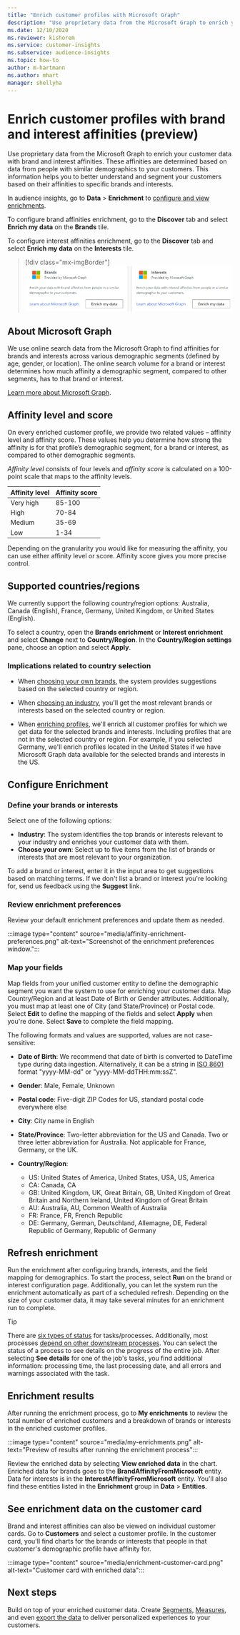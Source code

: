```yaml
---
title: "Enrich customer profiles with Microsoft Graph"
description: "Use proprietary data from the Microsoft Graph to enrich your customer data with brand and interest affinities."
ms.date: 12/10/2020
ms.reviewer: kishorem
ms.service: customer-insights
ms.subservice: audience-insights
ms.topic: how-to
author: m-hartmann
ms.author: mhart
manager: shellyha
---
```


# Enrich customer profiles with brand and interest affinities (preview)

Use proprietary data from the Microsoft Graph to enrich your customer data with brand and interest affinities. These affinities are determined based on data from people with similar demographics to your customers. This information helps you to better understand and segment your customers based on their affinities to specific brands and interests.

In audience insights, go to **Data** > **Enrichment** to [configure and view enrichments](enrichment-hub.md).

To configure brand affinities enrichment, go to the **Discover** tab and select **Enrich my data** on the **Brands** tile.

To configure interest affinities enrichment, go to the **Discover** tab and select **Enrich my data** on the **Interests** tile.

   > [!div class="mx-imgBorder"]
   > ![Brands & Interests tiles](media/BrandsInterest-tile-Hub.png "Brands & Interest tiles")

## About Microsoft Graph

We use online search data from the Microsoft Graph to find affinities for brands and interests across various demographic segments (defined by age, gender, or location). The online search volume for a brand or interest determines how much affinity a demographic segment, compared to other segments, has to that brand or interest.

[Learn more about Microsoft Graph](https://docs.microsoft.com/graph/overview).

## Affinity level and score

On every enriched customer profile, we provide two related values – affinity level and affinity score. These values help you determine how strong the affinity is for that profile’s demographic segment, for a brand or interest, as compared to other demographic segments.

*Affinity level* consists of four levels and *affinity score* is calculated on a 100-point scale that maps to the affinity levels.


|Affinity level |Affinity score  |
|---------|---------|
|Very high     | 85-100       |
|High     | 70-84        |
|Medium     | 35-69        |
|Low     | 1-34        |

Depending on the granularity you would like for measuring the affinity, you can use either affinity level or score. Affinity score gives you more precise control.

## Supported countries/regions

We currently support the following country/region options: Australia, Canada (English), France, Germany, United Kingdom, or United States (English).

To select a country, open the **Brands enrichment** or **Interest enrichment** and select **Change** next to **Country/Region**. In the **Country/Region settings** pane, choose an option and select **Apply**.

### Implications related to country selection

- When [choosing your own brands](#define-your-brands-or-interests), the system provides suggestions based on the selected country or region.

- When [choosing an industry](#define-your-brands-or-interests), you'll get the most relevant brands or interests based on the selected country or region.

- When [enriching profiles](#refresh-enrichment), we'll enrich all customer profiles for which we get data for the selected brands and interests. Including profiles that are not in the selected country or region. For example, if you selected Germany, we'll enrich profiles located in the United States if we have Microsoft Graph data available for the selected brands and interests in the US.

## Configure Enrichment

### Define your brands or interests

Select one of the following options:

- **Industry**: The system identifies the top brands or interests relevant to your industry and enriches your customer data with them.
- **Choose your own**: Select up to five items from the list of brands or interests that are most relevant to your organization.

To add a brand or interest, enter it in the input area to get suggestions based on matching terms. If we don't list a brand or interest you're looking for, send us feedback using the **Suggest** link.

### Review enrichment preferences

Review your default enrichment preferences and update them as needed.

:::image type="content" source="media/affinity-enrichment-preferences.png" alt-text="Screenshot of the enrichment preferences window.":::

### Map your fields

Map fields from your unified customer entity to define the demographic segment you want the system to use for enriching your customer data. Map Country/Region and at least Date of Birth or Gender attributes. Additionally, you must map at least one of City (and State/Province) or Postal code. Select **Edit** to define the mapping of the fields and select **Apply** when you're done. Select **Save** to complete the field mapping.

The following formats and values are supported, values are not case-sensitive:

- **Date of Birth**: We recommend that date of birth is converted to DateTime type during data ingestion. Alternatively, it can be a string in [ISO 8601](https://www.iso.org/iso-8601-date-and-time-format.html) format "yyyy-MM-dd" or "yyyy-MM-ddTHH:mm:ssZ".
- **Gender**: Male, Female, Unknown
- **Postal code**: Five-digit ZIP Codes for US, standard postal code everywhere else
- **City**: City name in English
- **State/Province**: Two-letter abbreviation for the US and Canada. Two or three letter abbreviation for Australia. Not applicable for France, Germany, or the UK.
- **Country/Region**:

  - US: United States of America, United States, USA, US, America
  - CA: Canada, CA
  - GB: United Kingdom, UK, Great Britain, GB, United Kingdom of Great Britain and Northern Ireland, United Kingdom of Great Britain
  - AU: Australia, AU, Common Wealth of Australia
  - FR: France, FR, French Republic
  - DE: Germany, German, Deutschland, Allemagne, DE, Federal Republic of Germany, Republic of Germany

## Refresh enrichment

Run the enrichment after configuring brands, interests, and the field mapping for demographics. To start the process, select **Run** on the brand or interest configuration page. Additionally, you can let the system run the enrichment automatically as part of a scheduled refresh.
Depending on the size of your customer data, it may take several minutes for an enrichment run to complete.

> [!TIP]
> There are [six types of status](system.md#status-types) for tasks/processes. Additionally, most processes [depend on other downstream processes](system.md#refresh-policies). You can select the status of a process to see details on the progress of the entire job. After selecting **See details** for one of the job's tasks, you find additional information: processing time, the last processing date, and all errors and warnings associated with the task.

## Enrichment results

After running the enrichment process, go to **My enrichments** to review the total number of enriched customers and a breakdown of brands or interests in the enriched customer profiles.

:::image type="content" source="media/my-enrichments.png" alt-text="Preview of results after running the enrichment process":::

Review the enriched data by selecting **View enriched data** in the chart. Enriched data for brands goes to the **BrandAffinityFromMicrosoft** entity. Data for interests is in the **InterestAffinityFromMicrosoft** entity. You'll also find these entities listed in the **Enrichment** group in **Data** > **Entities**.

## See enrichment data on the customer card

Brand and interest affinities can also be viewed on individual customer cards. Go to **Customers** and select a customer profile. In the customer card, you'll find charts for the brands or interests that people in that customer's demographic profile have affinity for.

:::image type="content" source="media/enrichment-customer-card.png" alt-text="Customer card with enriched data":::

## Next steps

Build on top of your enriched customer data. Create [Segments](segments.md), [Measures](measures.md), and even [export the data](export-destinations.md) to deliver personalized experiences to your customers.
